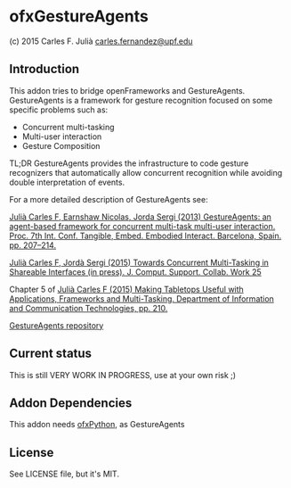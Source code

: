 ofxGestureAgents
================

(c) 2015 Carles F. Julià <carles.fernandez@upf.edu>

Introduction
------------

This addon tries to bridge openFrameworks and GestureAgents. GestureAgents is a framework for gesture recognition focused on some specific problems such as:

* Concurrent multi-tasking
* Multi-user interaction
* Gesture Composition

TL;DR GestureAgents provides the infrastructure to code gesture recognizers that automatically allow concurrent recognition while avoiding double interpretation of events.

For a more detailed description of GestureAgents see:

[Julià Carles F, Earnshaw Nicolas, Jorda Sergi (2013) GestureAgents: an agent-based framework for concurrent multi-task multi-user interaction. Proc. 7th Int. Conf. Tangible, Embed. Embodied Interact. Barcelona, Spain. pp. 207–214.](http://mtg.upf.edu/node/2643)

[Julià Carles F, Jordà Sergi (2015) Towards Concurrent Multi-Tasking in Shareable Interfaces (in press). J. Comput. Support. Collab. Work 25](http://mtg.upf.edu/node/3209)

Chapter 5 of [Julià Carles F (2015) Making Tabletops Useful with Applications, Frameworks and Multi-Tasking. Department of Information and Communication Technologies, pp. 210.](http://mtg.upf.edu/node/3181)

[GestureAgents repository](https://bitbucket.org/chaosct/gesture-agents/)

Current status
--------------

This is still VERY WORK IN PROGRESS, use at your own risk ;)

Addon Dependencies
------------------

This addon needs [ofxPython](https://github.com/chaosct/ofxPython), as GestureAgents

License
-------

See LICENSE file, but it's MIT.

